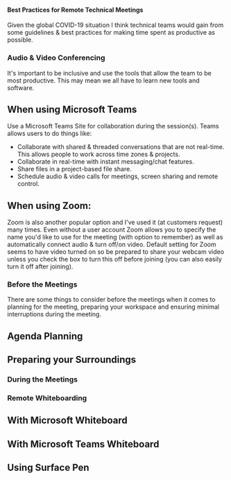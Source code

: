 #### Best Practices for Remote Technical Meetings 
Given the global COVID-19 situation I think technical teams would gain from some guidelines & best practices for making time spent as productive as possible.


### Audio & Video Conferencing
It's important to be inclusive and use the tools that allow the team to be most productive. This may mean we all have to learn new tools and software.

## When using Microsoft Teams
Use a Microsoft Teams Site for collaboration during the session(s). Teams allows users to do things like:
  - Collaborate with shared & threaded conversations that are not real-time. This allows people to work across time zones & projects.
  - Collaborate in real-time with instant messaging/chat features.
  - Share files in a project-based file share.
  - Schedule audio & video calls for meetings, screen sharing and remote control.


## When using Zoom:
Zoom is also another popular option and I've used it (at customers request) many times. Even without a user account Zoom allows you to specify the name you'd like to use for the meeting (with option to remember) as well as automatically connect audio & turn off/on video. Default setting for Zoom seems to have video turned on so be prepared to share your webcam video unless you check the box to turn this off before joining (you can also easily turn it off after joining).

### Before the Meetings
There are some things to consider before the meetings when it comes to planning for the meeting, preparing your workspace and ensuring minimal interruptions during the meeting.

## Agenda Planning


## Preparing your Surroundings


### During the Meetings

### Remote Whiteboarding

## With Microsoft Whiteboard 

## With Microsoft Teams Whiteboard

## Using Surface Pen

